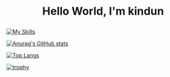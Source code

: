# <p align="center">Hello World, I'm kindun</p>

[![My Skills](https://skillicons.dev/icons?i=c,python,html,css,tex)](https://skillicons.dev)

[![Anurag's GitHub stats](https://github-readme-stats.vercel.app/api?username=kindun&theme=onedark&show_icons=true)](https://github.com/kindun/github-readme-stats)

[![Top Langs](https://github-readme-stats.vercel.app/api/top-langs/?username=kindun&layout=compact&theme=onedark)](https://github.com/kindun/github-readme-stats)



[![trophy](https://github-profile-trophy.vercel.app/?username=kindun&theme=onedark)](https://github.com/kindun/github-profile-trophy)
